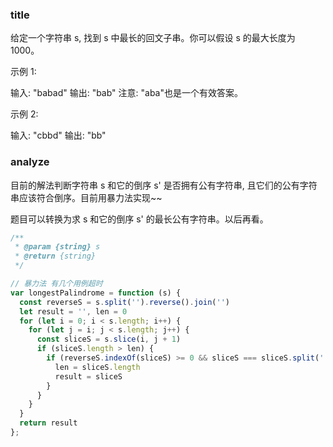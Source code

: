 <!--
abbrlink: 7ar1q99b
-->

### title

给定一个字符串 s, 找到 s 中最长的回文子串。你可以假设 s 的最大长度为 1000。

示例 1:

输入: "babad"
输出: "bab"
注意: "aba"也是一个有效答案。

示例 2:

输入: "cbbd"
输出: "bb"

### analyze

目前的解法判断字符串 s 和它的倒序 s' 是否拥有公有字符串, 且它们的公有字符串应该符合倒序。目前用暴力法实现~~

题目可以转换为求 s 和它的倒序 s' 的最长公有字符串。以后再看。

```js
/**
 * @param {string} s
 * @return {string}
 */

// 暴力法 有几个用例超时
var longestPalindrome = function (s) {
  const reverseS = s.split('').reverse().join('')
  let result = '', len = 0
  for (let i = 0; i < s.length; i++) {
    for (let j = i; j < s.length; j++) {
      const sliceS = s.slice(i, j + 1)
      if (sliceS.length > len) {
        if (reverseS.indexOf(sliceS) >= 0 && sliceS === sliceS.split('').reverse().join('')) {
          len = sliceS.length
          result = sliceS
        }
      }
    }
  }
  return result
};
```